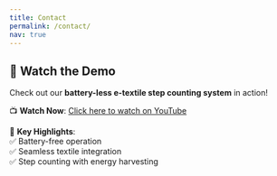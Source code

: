 ```yaml
---
title: Contact
permalink: /contact/
nav: true
---
```


## 🎥 Watch the Demo  
Check out our **battery-less e-textile step counting system** in action!  

📺 **Watch Now**: [Click here to watch on YouTube](https://www.youtube.com/watch?v=TVmZA9vIDyw)  

🚀 **Key Highlights**:  
✅ Battery-free operation  
✅ Seamless textile integration  
✅ Step counting with energy harvesting  
